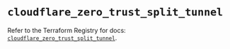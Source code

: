 # `cloudflare_zero_trust_split_tunnel`

Refer to the Terraform Registry for docs: [`cloudflare_zero_trust_split_tunnel`](https://registry.terraform.io/providers/cloudflare/cloudflare/4.52.0/docs/resources/zero_trust_split_tunnel).
